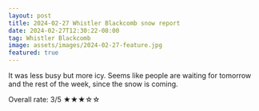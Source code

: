 ```yaml
---
layout: post
title: 2024-02-27 Whistler Blackcomb snow report
date: 2024-02-27T12:30:22-08:00
tag: Whistler Blackcomb
image: assets/images/2024-02-27-feature.jpg
featured: true
---
```

It was less busy but more icy. Seems like people are waiting for tomorrow and the rest of the week, since the snow is coming.

Overall rate: 3/5 ★★★☆☆
